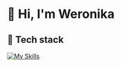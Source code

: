 # 👋 Hi, I'm Weronika

## 🚀 Tech stack
[![My Skills](https://skillicons.dev/icons?i=figma,webstorm,python,js&theme=dark)](https://skillicons.dev)

